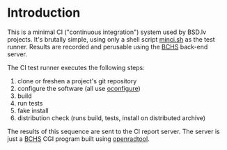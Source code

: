 # Introduction

This is a minimal CI ("continuous integration") system used by BSD.lv
projects.
It's brutally simple, using only a shell script
[minci.sh](https://github.com/kristapsdz/minci/blob/master/minci.sh)
as the test runner.
Results are recorded and perusable using the
[BCHS](https://learnbchs.org) back-end server.

The CI test runner executes the following steps:

1. clone or freshen a project's git repository
2. configure the software (all use [oconfigure](https://github.com/kristapsdz/oconfigure))
3. build
4. run tests
5. fake install
6. distribution check (runs build, tests, install on distributed archive)

The results of this sequence are sent to the CI report server.  The
server is just a [BCHS](https://learnbchs.org) CGI program built using
[openradtool](https://kristaps.bsd.lv/openradtool).
